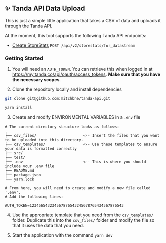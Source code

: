 ## ✨ Tanda API Data Upload
This is just a simple little application that takes a CSV of data and uploads it through the Tanda API.

At the moment, this tool supports the following Tanda API endpoints:
- [Create StoreStats](https://my.tanda.co/api/v2/documentation#store-stats-create-store-stats-for-multiple-datastreams) `POST /api/v2/storestats/for_datastream` 

### Getting Started


1. You will need an `AUTH_TOKEN`. You can retrieve this when logged in at https://my.tanda.co/api/oauth/access_tokens.
 **Make sure that you have the necessary scopes**.

2. Clone the repository locally and install dependencies
```bash
git clone git@github.com:mitchbne/tanda-api.git

yarn install
```
3. Create and modify ENVIRONMENTAL VARIABLES in a `.env` file

```
# The current directory structure looks as follows:
.
├── csv_files/                     <-- Insert the files that you want to be uploaded into this directory.
├── csv_templates/                 <-- Use these templates to ensure your data is formatted correctly
├── src/
├── test/
├── .env                           <-- This is where you should include your .env file
├── README.md
├── package.json
└── yarn.lock

# From here, you will need to create and modify a new file called '.env'.
# Add the following lines:

AUTH_TOKEN=123456543234567876543245678765434567876543
```

4. Use the appropriate template that you need from the `csv_templates/` folder. Duplicate this into the `csv_files/` folder and modify the file so that it uses the data that you need. 

5. Start the application with the command `yarn dev`
